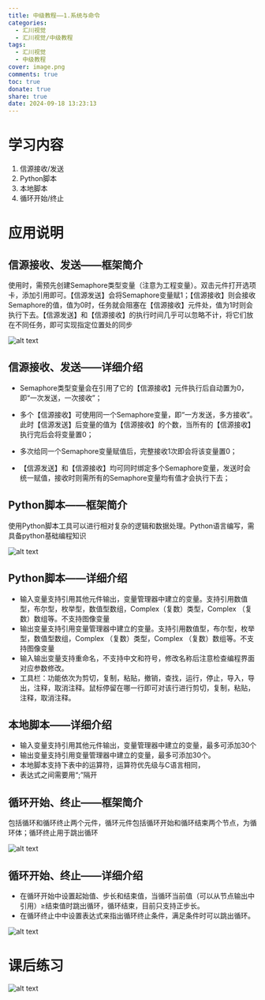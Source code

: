 ```yaml
---
title: 中级教程——1.系统与命令
categories:
  - 汇川视觉
  - 汇川视觉/中级教程
tags:
  - 汇川视觉
  - 中级教程
cover: image.png
comments: true
toc: true
donate: true
share: true
date: 2024-09-18 13:23:13
---
```


# 学习内容

1. 信源接收/发送
2. Python脚本
3. 本地脚本
4. 循环开始/终止

# 应用说明

## 信源接收、发送——框架简介

使用时，需预先创建Semaphore类型变量（注意为工程变量）。双击元件打开选项卡，添加引用即可。【信源发送】会将Semaphore变量赋1；【信源接收】则会接收Semaphore的值，值为0时，任务就会阻塞在【信源接收】元件处，值为1时则会执行下去。【信源发送】和【信源接收】的执行时间几乎可以忽略不计，将它们放在不同任务，即可实现指定位置处的同步

![alt text](image.png)

## 信源接收、发送——详细介绍

- Semaphore类型变量会在引用了它的【信源接收】元件执行后自动置为0，即“一次发送，一次接收”；

- 多个【信源接收】可使用同一个Semaphore变量，即“一方发送，多方接收”。此时【信源发送】后变量的值为【信源接收】的个数，当所有的【信源接收】执行完后会将变量置0；

- 多次给同一个Semaphore变量赋值后，完整接收1次即会将该变量置0；

- 【信源发送】和【信源接收】均可同时绑定多个Semaphore变量，发送时会统一赋值，接收时则需所有的Semaphore变量均有值才会执行下去；

## Python脚本——框架简介

使用Python脚本工具可以进行相对复杂的逻辑和数据处理。Python语言编写，需具备python基础编程知识

![alt text](image-1.png)

## Python脚本——详细介绍

- 输入变量支持引用其他元件输出，变量管理器中建立的变量。支持引用数值型，布尔型，枚举型，数值型数组，Complex（复数）类型，Complex （复数）数组等。不支持图像变量
- 输出变量支持引用变量管理器中建立的变量。支持引用数值型，布尔型，枚举型，数值型数组，Complex （复数）类型，Complex （复数）数组等。不支持图像变量
- 输入输出变量支持重命名，不支持中文和符号，修改名称后注意检查编程界面对应参数修改。
- 工具栏：功能依次为剪切，复制，粘贴，撤销，查找，运行，停止，导入，导出，注释，取消注释。鼠标停留在哪一行即可对该行进行剪切，复制，粘贴，注释，取消注释。

## 本地脚本——详细介绍

- 输入变量支持引用其他元件输出，变量管理器中建立的变量，最多可添加30个
- 输出变量支持引用变量管理器中建立的变量，最多可添加30个。
- 本地脚本支持下表中的运算符，运算符优先级与C语言相同，
- 表达式之间需要用“;”隔开

## 循环开始、终止——框架简介

包括循环和循环终止两个元件，循环元件包括循环开始和循环结束两个节点，为循环体；循环终止用于跳出循环

![alt text](image-2.png)

## 循环开始、终止——详细介绍

- 在循环开始中设置起始值、步长和结束值，当循环当前值（可以从节点输出中引用）≥结束值时跳出循环，循环结束，目前只支持正步长。
- 在循环终止中中设置表达式来指出循环终止条件，满足条件时可以跳出循环。

![alt text](image-3.png)

# 课后练习

![alt text](image-4.png)

